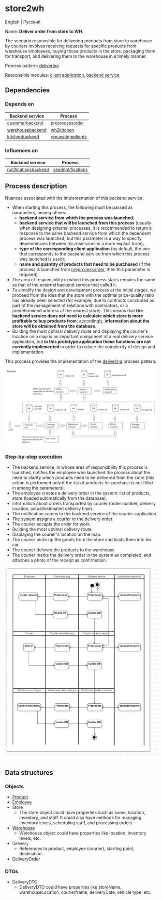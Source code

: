 # store2wh

[English](store2wh.md) | [Русский](store2wh.ru.md)

Name: **Deliver order from store to WH**.

The scenario responsible for delivering products from store to warehouse by couriers involves receiving requests for specific products from warehouse employees, buying those products in the store, packaging them for transport, and delivering them to the warehouse in a timely manner.

Process pattern: [delivering](../../processpatterns/delivering.md)

Responsible modules: [client application](../../frontend/courierclient.md), [backend service](../../backend/courierbackend.md)

## Dependencies

### Depends on

| Backend service | Process |
| --- | ---- |
| [customerbackend](../../backend/customerbackend.md) | [preprocessorder](../customer/preprocessorder.md) |
| [warehousebackend](../../backend/warehousebackend.md) | [wh2kitchen](../warehouse/wh2kitchen.md) |
| [kitchenbackend](../../backend/kitchenbackend.md) | [requestingedients](../kitchen/requestingedients.md) |

### Influences on

| Backend service | Process |
| --- | ---- |
| [notificationsbackend](../../backend/notificationsbackend.md) | [sendnotifications](../notificationsbackend/sendnotifications.md) |

## Process description

Nuances associated with the implementation of this backend service:
- When starting this process, the following must be passed as parameters, among others:
    - **backend service from which the process was launched**;
    - **backend service that will be launched from this process** (usually when designing external processes, it is recommended to return a response to the same backend service from which the dependent process was launched, but this parameter is a way to specify dependencies between microservices in a more explicit form);
    - **type of the corresponding client application** (by default, the one that corresponds to the backend service from which this process was launched is used);
    - **name and quantity of products that need to be purchased** (if the process is launched from [preprocessorder](../customer/preprocessorder.ru.md), then this parameter is required).
- The area of responsibility in which this process starts remains the same as that of the external backend service that called it.
- To simplify the design and development process at the initial stages, we proceed from the idea that the store with the optimal price-quality ratio has already been selected (for example, due to contracts concluded as part of the management of relations with contractors, or a predetermined address of the nearest store). This means that **the backend service does not need to calculate which store is more profitable to buy products from**; accordingly, **information about the store will be obtained from the database**.
- Building the most optimal delivery route and displaying the courier's location on a map is an important component of a real delivery service application, but **in this prototype application these functions are not currently implemented** in order to reduce the complexity of design and implementation.

This process provides the implementation of the [delivering](../../processpatterns/delivering.ru.md) process pattern:

![delivering_overall](../../img/delivering_overall.png)

### Step-by-step execution

- The backend service, in whose area of responsibility this process is launched, notifies the employee who launched the process about the need to clarify which products need to be delivered from the store (this action is performed only if the list of products for purchase is not filled in among the parameters).
- The employee creates a delivery order in the system: list of products, store (loaded automatically from the database).
- Information about orders transported by courier (order number, delivery location, actual/estimated delivery time).
- The notification comes to the backend service of the courier application.
- The system assigns a courier to the delivery order.
- The courier accepts the order for work.
- Building the most optimal delivery route.
- Displaying the courier's location on the map.
- The courier picks up the goods from the store and loads them into his car.
- The courier delivers the products to the warehouse.
- The courier marks the delivery order in the system as completed, and attaches a photo of the receipt as confirmation.

![courier.store2wh](../../img/activitydiagrams/courier.store2wh.png)

## Data structures

### Objects

- [Product](https://github.com/alexeysp11/workflow-lib/blob/main/src/Models/Business/Products/Product.cs)
- [Employee](https://github.com/alexeysp11/workflow-lib/blob/main/src/Models/Business/InformationSystem/Employee.cs)
- Store
    - The store object could have properties such as name, location, inventory, and staff. It could also have methods for managing inventory levels, scheduling staff, and processing orders.
- [Warehouse](https://github.com/alexeysp11/workflow-lib/blob/main/src/Models/Business/InformationSystem/Warehouse.cs) 
    - Warehouse object could have properties like location, inventory levels, etc. 
- Delivery
    - References to product, employee (courier), starting point, destination.
- [DeliveryOrder](https://github.com/alexeysp11/workflow-lib/blob/main/src/Models/Business/BusinessDocuments/DeliveryOrder.cs)

### DTOs

- DeliveryDTO.
    - DeliveryDTO could have properties like storeName, warehouseLocation, courierName, deliveryDate, vehicle type, etc.

